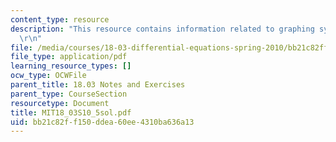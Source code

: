 ```yaml
---
content_type: resource
description: "This resource contains information related to graphing systems. \r\n\
  \r\n"
file: /media/courses/18-03-differential-equations-spring-2010/bb21c82ff150ddea60ee4310ba636a13_MIT18_03S10_5sol.pdf
file_type: application/pdf
learning_resource_types: []
ocw_type: OCWFile
parent_title: 18.03 Notes and Exercises
parent_type: CourseSection
resourcetype: Document
title: MIT18_03S10_5sol.pdf
uid: bb21c82f-f150-ddea-60ee-4310ba636a13
---
```

